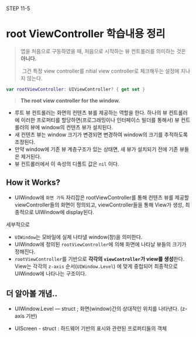 STEP 11-5

# root ViewController  학습내용 정리



> 앱을 처음으로 구동하였을 때, 처음으로 시작하는 뷰 컨트롤러를 의미하는 것은 **아니다.**
>
> ​	그건 특정 view controller를 nitial view controller로 체크해두는 설정에 지나지 않는다.

```swift
var rootViewController: UIViewController? { get set }
```

>**The root view controller for the window.**

- 루트 뷰 컨트롤러는 화면의 컨텐츠 뷰를 제공하는 역할을 한다. 하나의 뷰 컨트롤러에 이러한 프로퍼티를 할당하면(프로그래밍이나 인터페이스 빌더를 통해서) 뷰 컨트롤러의 뷰에 window의 컨텐츠 뷰가 설치된다.
- 새 컨텐츠 뷰는 window 크기가 변경되면 변경하여 window의 크기를 추적하도록 조정된다.
- 만약 window에 기존 뷰 계층구조가 있는 상태면, 새 뷰가 설치되기 전에 기존 뷰들은 제거된다.
- 뷰 컨트롤러에서 이 속성의 디폴트 값은 `nil` 이다.



## How it Works?

- UIWindow에 `화면 가득` 자리잡은 rootViewController를 통해 컨텐츠 뷰를 제공할 viewController들의 화면이 정의되고, viewController들을 통해 View가 생성, 최종적으로 UIWindow에 display된다. 

세부적으로 

- `UIWindow`는 모바일에 실제 나타낼 window(창)을 의미한다.
- UIWindow에 정의된 `rootViewController`에 의해 화면에 나타날 뷰들의 크기가 정해진다.
- `rootViewController`를 기반으로 **각각의 `viewController`가 view를 생성**한다. View는 각각의 `z-axis` 순서(`UIWindow.Level`) 에 맞게 중첩되어 최종적으로 UIWindow에 나타나는 구조이다.

## 더 알아볼 개념..

- UIWindow.Level — struct ; 화면(window)간의 상대적인 위치를 나타낸다. (z-axis 기반)

- UIScreen - struct : 하드웨어 기반의 표시와 관련된 프로퍼티들의 객체